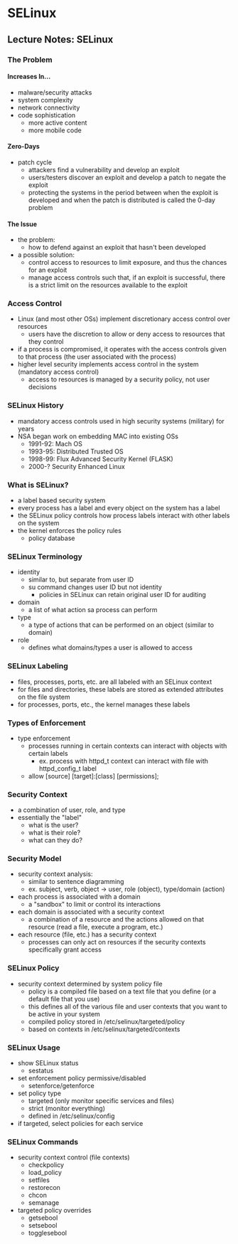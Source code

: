 # SELinux

## Lecture Notes: SELinux

### The Problem

#### Increases In...

* malware/security attacks
* system complexity
* network connectivity
* code sophistication
  * more active content
  * more mobile code

#### Zero-Days

* patch cycle
  * attackers find a vulnerability and develop an exploit
  * users/testers discover an exploit and develop a patch to negate the exploit
  * protecting the systems in the period between when the exploit is developed and when the patch is distributed is called the 0-day problem&#x20;

#### The Issue

* the problem:
  * how to defend against an exploit that hasn't been developed
* a possible solution:
  * control access to resources to limit exposure, and thus the chances for an exploit
  * manage access controls such that, if an exploit is successful, there is a strict limit on the resources available to the exploit

### Access Control

* Linux (and most other OSs) implement discretionary access control over resources
  * users have the discretion to allow or deny access to resources that they control
* if a process is compromised, it operates with the access controls given to that process (the user associated with the process)
* higher level security implements access control in the system (mandatory access control)
  * access to resources is managed by a security policy, not user decisions

### SELinux History

* mandatory access controls used in high security systems (military) for years
* NSA began work on embedding MAC into existing OSs
  * 1991-92: Mach OS
  * 1993-95: Distributed Trusted OS
  * 1998-99: Flux Advanced Security Kernel (FLASK)
  * 2000-? Security Enhanced Linux

### What is SELinux?

* a label based security system
* every process has a label and every object on the system has a label
* the SELinux policy controls how process labels interact with other labels on the system
* the kernel enforces the policy rules
  * policy database

### SELinux Terminology

* identity
  * similar to, but separate from user ID
  * su command changes user ID but not identity
    * policies in SELinux can retain original user ID for auditing
* domain
  * a list of what action sa process can perform
* type
  * a type of actions that can be performed on an object (similar to domain)
* role
  * defines what domains/types a user is allowed to access

### SELinux Labeling

* files, processes, ports, etc. are all labeled with an SELinux context
* for files and directories, these labels are stored as extended attributes on the file system
* for processes, ports, etc., the kernel manages these labels

### Types of Enforcement

* type enforcement
  * processes running in certain contexts can interact with objects with certain labels
    * ex. process with httpd\_t context can interact with file with httpd\_config\_t label
  * allow \[source] \[target]:\[class] \[permissions];

### Security Context

* a combination of user, role, and type
* essentially the "label"
  * what is the user?
  * what is their role?
  * what can they do?

### Security Model

* security context analysis:
  * similar to sentence diagramming
  * ex. subject, verb, object -> user, role (object), type/domain (action)
* each process is associated with a domain
  * a "sandbox" to limit or control its interactions
* each domain is associated with a security context
  * a combination of a resource and the actions allowed on that resource (read a file, execute a program, etc.)
* each resource (file, etc.) has a security context
  * processes can only act on resources if the security contexts specifically grant access

### SELinux Policy

* security context determined by system policy file
  * policy is a compiled file based on a text file that you define (or a default file that you use)
  * this defines all of the various file and user contexts that you want to be active in your system
  * compiled policy stored in /etc/selinux/targeted/policy
  * based on contexts in /etc/selinux/targeted/contexts

### SELinux Usage

* show SELinux status
  * sestatus
* set enforcement policy permissive/disabled
  * setenforce/getenforce
* set policy type
  * targeted (only monitor specific services and files)
  * strict (monitor everything)
  * defined in /etc/selinux/config
* if targeted, select policies for each service

### SELinux Commands

* security context control (file contexts)
  * checkpolicy
  * load\_policy
  * setfiles
  * restorecon
  * chcon
  * semanage
* targeted policy overrides
  * getsebool
  * setsebool
  * togglesebool
